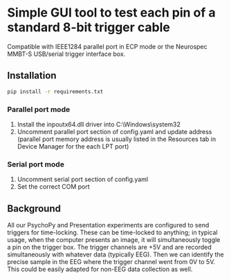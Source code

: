 # Simple GUI tool to test each pin of a standard 8-bit trigger cable
Compatible with IEEE1284 parallel port in ECP mode or the Neurospec MMBT-S USB/serial trigger interface box.

## Installation
``` bash
pip install -r requirements.txt
```

### Parallel port mode
1. Install the inpoutx64.dll driver into C:\Windows\system32
1. Uncomment parallel port section of config.yaml and update address (parallel port memory address is usually listed in the Resources tab in Device Manager for the each LPT port)

### Serial port mode
1. Uncomment serial port section of config.yaml
1. Set the correct COM port

## Background

All our PsychoPy and Presentation experiments are configured to send triggers for time-locking. These can be time-locked to anything; in typical usage, when the computer presents an image, it will simultaneously toggle a pin on the trigger box. The trigger channels are +5V and are recorded simultaneously with whatever data (typically EEG). Then we can identify the precise sample in the EEG where the trigger channel went from 0V to 5V. This could be easily adapted for non-EEG data collection as well.

